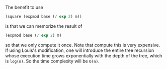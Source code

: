 The benefit to use
```scheme
(square (expmod base (/ exp 2) m))
```
is that we can memorize the result of
```scheme
(expmod base (/ exp 2) m)
```
so that we only compute it once.
Note that compute this is very expensive.
If using Louis's modification, one will introduce
the entire tree recursion whose execution time grows
exponentially with the depth of the tree, which is
`log(n)`. So the time complexity will be `O(n)`.
